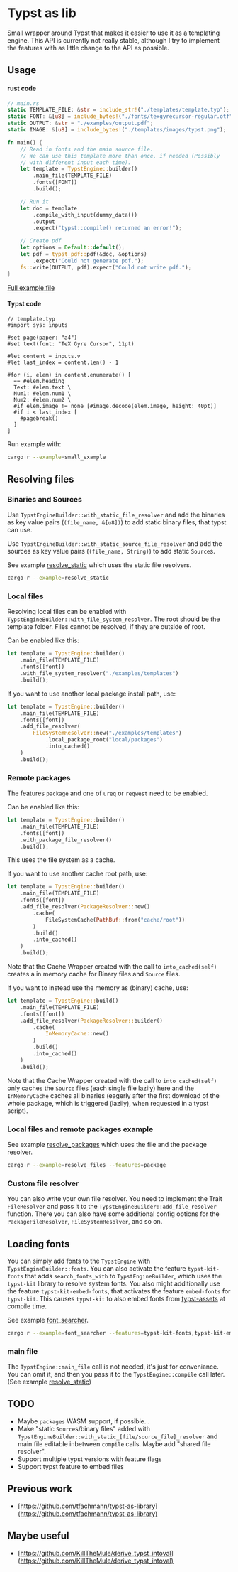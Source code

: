 # Typst as lib

Small wrapper around [Typst](https://github.com/typst/typst) that makes it easier to use it as a templating engine.
This API is currently not really stable, although I try to implement the features with as little change to the API as possible.

## Usage

#### rust code

```rust
// main.rs
static TEMPLATE_FILE: &str = include_str!("./templates/template.typ");
static FONT: &[u8] = include_bytes!("./fonts/texgyrecursor-regular.otf");
static OUTPUT: &str = "./examples/output.pdf";
static IMAGE: &[u8] = include_bytes!("./templates/images/typst.png");

fn main() {
    // Read in fonts and the main source file.
    // We can use this template more than once, if needed (Possibly
    // with different input each time).
    let template = TypstEngine::builder()
        .main_file(TEMPLATE_FILE)
        .fonts([FONT])
        .build();

    // Run it
    let doc = template
        .compile_with_input(dummy_data())
        .output
        .expect("typst::compile() returned an error!");

    // Create pdf
    let options = Default::default();
    let pdf = typst_pdf::pdf(&doc, &options)
        .expect("Could not generate pdf.");
    fs::write(OUTPUT, pdf).expect("Could not write pdf.");
}
```

[Full example file](https://github.com/Relacibo/typst-as-lib/blob/main/examples/small_example.rs)

#### Typst code

```typ
// template.typ
#import sys: inputs

#set page(paper: "a4")
#set text(font: "TeX Gyre Cursor", 11pt)

#let content = inputs.v
#let last_index = content.len() - 1

#for (i, elem) in content.enumerate() [
  == #elem.heading
  Text: #elem.text \
  Num1: #elem.num1 \
  Num2: #elem.num2 \
  #if elem.image != none [#image.decode(elem.image, height: 40pt)]
  #if i < last_index [
    #pagebreak()
  ]
]
```

Run example with:

```bash
cargo r --example=small_example
```

## Resolving files

### Binaries and Sources

Use `TypstEngineBuilder::with_static_file_resolver` and add the binaries as key value pairs (`(file_name, &[u8])`) to add static binary files, that typst can use.

Use `TypstEngineBuilder::with_static_source_file_resolver` and add the sources as key value pairs (`(file_name, String)`) to add static `Source`s.

See example [resolve_static](https://github.com/Relacibo/typst-as-lib/blob/main/examples/resolve_static.rs) which uses the static file resolvers.

```bash
cargo r --example=resolve_static
```

### Local files

Resolving local files can be enabled with `TypstEngineBuilder::with_file_system_resolver`. The root should be the template folder. Files cannot be resolved, if they are outside of root.

Can be enabled like this:

```rust
let template = TypstEngine::builder()
    .main_file(TEMPLATE_FILE)
    .fonts([font])
    .with_file_system_resolver("./examples/templates")
    .build();
```

If you want to use another local package install path, use:

```rust
let template = TypstEngine::builder()
    .main_file(TEMPLATE_FILE)
    .fonts([font])
    .add_file_resolver(
        FileSystemResolver::new("./examples/templates")
            .local_package_root("local/packages")
            .into_cached()
    )
    .build();
```

### Remote packages

The features `package` and one of `ureq` or `reqwest` need to be enabled.

Can be enabled like this:

```rust
let template = TypstEngine::builder()
    .main_file(TEMPLATE_FILE)
    .fonts([font])
    .with_package_file_resolver()
    .build();
```

This uses the file system as a cache.

If you want to use another cache root path, use:

```rust
let template = TypstEngine::builder()
    .main_file(TEMPLATE_FILE)
    .fonts([font])
    .add_file_resolver(PackageResolver::new()
        .cache(
            FileSystemCache(PathBuf::from("cache/root"))
        )
        .build()
        .into_cached()
    )
    .build();
```
Note that the Cache Wrapper created with the call to `into_cached(self)` creates a in memory cache for Binary files and `Source` files. 

If you want to instead use the memory as (binary) cache, use:

```rust
let template = TypstEngine::build()
    .main_file(TEMPLATE_FILE)
    .fonts([font])
    .add_file_resolver(PackageResolver::builder()
        .cache(
            InMemoryCache::new()
        )
        .build()
        .into_cached()
    )
    .build();
```

Note that the Cache Wrapper created with the call to `into_cached(self)` only caches the `Source` files (each single file lazily) here and the `InMemoryCache` caches all binaries (eagerly after the first download of the whole package, which is triggered (lazily), when requested in a typst script).

### Local files and remote packages example

See example [resolve_packages](https://github.com/Relacibo/typst-as-lib/blob/main/examples/resolve_packages.rs) which uses the file and the package resolver.

```bash
cargo r --example=resolve_files --features=package
```

### Custom file resolver

You can also write your own file resolver. You need to implement the Trait `FileResolver` and pass it to the `TypstEngineBuilder::add_file_resolver` function. There you can also have some additional config options for the `PackageFileResolver`, `FileSystemResolver`, and so on.

## Loading fonts

You can simply add fonts to the `TypstEngine` with `TypstEngineBuilder::fonts`. You can also activate the feature `typst-kit-fonts` that adds `search_fonts_with` to `TypstEngineBuilder`, which uses the `typst-kit` library to resolve system fonts. You also might additionally use the feature `typst-kit-embed-fonts`, that activates the feature `embed-fonts` for `typst-kit`. This causes `typst-kit` to also embed fonts from [typst-assets](https://github.com/typst/typst-assets) at compile time.

See example [font_searcher](https://github.com/Relacibo/typst-as-lib/blob/main/examples/font_searcher.rs).

```bash
cargo r --example=font_searcher --features=typst-kit-fonts,typst-kit-embed-fonts
```

### main file

The `TypstEngine::main_file` call is not needed, it's just for conveniance. You can omit it, and then you pass it to the `TypstEngine::compile` call later. (See example [resolve_static](https://github.com/Relacibo/typst-as-lib/blob/main/examples/resolve_static.rs))

## TODO
- Maybe `packages` WASM support, if possible... 
- Make "static `Source`s/binary files" added with `TypstEngineBuilder::with_static_[file/source_file]_resolver` and main file editable inbetween `compile` calls. Maybe add "shared file resolver".
- Support multiple typst versions with feature flags
- Support typst feature to embed files

## Previous work

- [https://github.com/tfachmann/typst-as-library](https://github.com/tfachmann/typst-as-library)

## Maybe useful

- [https://github.com/KillTheMule/derive_typst_intoval](https://github.com/KillTheMule/derive_typst_intoval)
